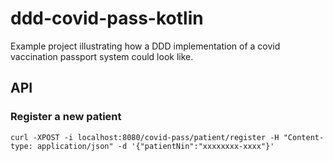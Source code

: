 # ddd-covid-pass-kotlin
Example project illustrating how a DDD implementation of a covid vaccination passport system could look like.

## API

### Register a new patient
`curl -XPOST -i localhost:8080/covid-pass/patient/register -H "Content-type: application/json" -d '{"patientNin":"xxxxxxxx-xxxx"}'`
